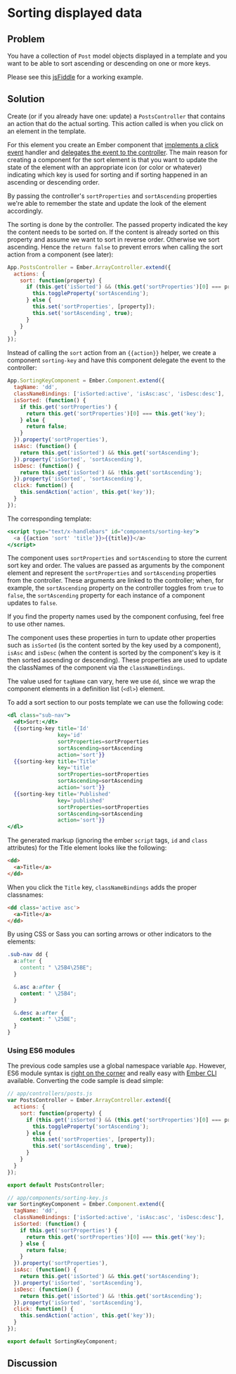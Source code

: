 # Sorting displayed data

## Problem
You have a collection of `Post` model objects displayed in a template and you want to be able to sort ascending or descending on one or more keys.

Please see this [jsFiddle](http://jsfiddle.net/bazzel/wdr7j/) for a working example.

## Solution
Create (or if you already have one: update) a `PostsController` that contains an action that do the actual sorting. This action called is when you click on an element in the template.

For this element you create an Ember component that [implements a click event](http://emberjs.com/guides/components/handling-user-interaction-with-actions/) handler and [delegates the event to the controller](http://emberjs.com/guides/components/sending-actions-from-components-to-your-application/). The main reason for creating a component for the sort element is that you want to update the state of the element with an appropriate icon (or color or whatever) indicating which key is used for sorting and if sorting happened in an ascending or descending order.

By passing the controller's `sortProperties` and `sortAscending` properties we're able to remember the state and update the look of the element accordingly.

The sorting is done by the controller. The passed property indicated the key the content needs to be sorted on. If the content is already sorted on this property and assume we want to sort in reverse order. Otherwise we sort ascending. Hence the `return false` to prevent errors when calling the sort action from a component (see later):

```javascript
App.PostsController = Ember.ArrayController.extend({
  actions: {
    sort: function(property) {
      if (this.get('isSorted') && (this.get('sortProperties')[0] === property)) {
        this.toggleProperty('sortAscending');
      } else {
        this.set('sortProperties', [property]);
        this.set('sortAscending', true);
      }
    }
  }
});
```

Instead of calling the `sort` action from an `{{action}}` helper, we create a component `sorting-key` and have this component delegate the event to the controller:

```javascript
App.SortingKeyComponent = Ember.Component.extend({
  tagName: 'dd',
  classNameBindings: ['isSorted:active', 'isAsc:asc', 'isDesc:desc'],
  isSorted: (function() {
    if this.get('sortProperties') {
      return this.get('sortProperties')[0] === this.get('key');
    } else {
      return false;
    }
  }).property('sortProperties'),
  isAsc: (function() {
    return this.get('isSorted') && this.get('sortAscending');
  }).property('isSorted', 'sortAscending'),
  isDesc: (function() {
    return this.get('isSorted') && !this.get('sortAscending');
  }).property('isSorted', 'sortAscending'),
  click: function() {
    this.sendAction('action', this.get('key'));
  }
});
```

The corresponding template:

```handlebars
<script type="text/x-handlebars" id="components/sorting-key">
  <a {{action 'sort' 'title'}}>{{title}}</a>
</script>
```

The component uses `sortProperties` and `sortAscending` to store the current sort key and order. The values are passed as arguments by the component element and represent the `sortProperties` and `sortAscending` properties from the controller. These arguments are linked to the controller; when, for example, the `sortAscending` property on the controller toggles from `true` to `false`, the `sortAscending` property for each instance of a component updates to `false`.

If you find the property names used by the component confusing, feel free to use other names.

The component uses these properties in turn to update other properties such as `isSorted` (is the content sorted by the key used by a component), `isAsc` and `isDesc` (when the content is sorted by the component's key is it then sorted ascending or descending). These properties are used to update the classNames of the component via the `classNameBindings`.

The value used for `tagName` can vary, here we use `dd`, since we wrap the component elements in a definition list (`<dl>`) element.

To add a sort section to our posts template we can use the following code:

```handlebars
<dl class="sub-nav">
  <dt>Sort:</dt>
  {{sorting-key title='Id'
                key='id'
                sortProperties=sortProperties
                sortAscending=sortAscending
                action='sort'}}
  {{sorting-key title='Title'
                key='title'
                sortProperties=sortProperties
                sortAscending=sortAscending
                action='sort'}}
  {{sorting-key title='Published'
                key='published'
                sortProperties=sortProperties
                sortAscending=sortAscending
                action='sort'}}
</dl>
```

The generated markup (ignoring the ember `script` tags, `id` and `class` attributes) for the Title element looks like the following:

```html
<dd>
  <a>Title</a>
</dd>
```

When you click the `Title` key, `classNameBindings` adds the proper classnames:

```html
<dd class='active asc'>
  <a>Title</a>
</dd>
```

By using CSS or Sass you can sorting arrows or other indicators to the elements:

```css
.sub-nav dd {
  a:after {
    content: " \25B4\25BE";
  }

  &.asc a:after {
    content: " \25B4";
  }

  &.desc a:after {
    content: " \25BE";
  }
}
```

### Using ES6 modules
The previous code samples use a global namespace variable `App`. However, ES6 module syntax is [right on the corner](http://emberjs.com/blog/2013/12/17/whats-coming-in-ember-in-2014.html) and really easy with [Ember CLI](http://iamstef.net/ember-cli) available. Converting the code sample is dead simple:

```javascript
// app/controllers/posts.js
var PostsController = Ember.ArrayController.extend({
  actions: {
    sort: function(property) {
      if (this.get('isSorted') && (this.get('sortProperties')[0] === property)) {
        this.toggleProperty('sortAscending');
      } else {
        this.set('sortProperties', [property]);
        this.set('sortAscending', true);
      }
    }
  }
});

export default PostsController;
```

```javascript
// app/components/sorting-key.js
var SortingKeyComponent = Ember.Component.extend({
  tagName: 'dd',
  classNameBindings: ['isSorted:active', 'isAsc:asc', 'isDesc:desc'],
  isSorted: (function() {
    if this.get('sortProperties') {
      return this.get('sortProperties')[0] === this.get('key');
    } else {
      return false;
    }
  }).property('sortProperties'),
  isAsc: (function() {
    return this.get('isSorted') && this.get('sortAscending');
  }).property('isSorted', 'sortAscending'),
  isDesc: (function() {
    return this.get('isSorted') && !this.get('sortAscending');
  }).property('isSorted', 'sortAscending'),
  click: function() {
    this.sendAction('action', this.get('key'));
  }
});

export default SortingKeyComponent;
```

## Discussion
